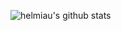![helmiau's github stats](https://github-readme-stats.vercel.app/api?username=helmiau&hide=["issues","prs"]&show_icons=true)
